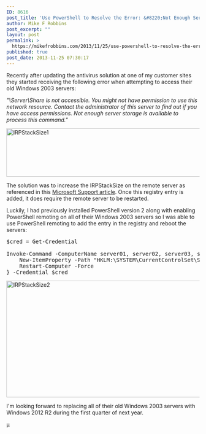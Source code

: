 ```yaml
---
ID: 8616
post_title: 'Use PowerShell to Resolve the Error: &#8220;Not Enough Server Storage is Available to Process this Command&#8221;'
author: Mike F Robbins
post_excerpt: ""
layout: post
permalink: >
  https://mikefrobbins.com/2013/11/25/use-powershell-to-resolve-the-error-not-enough-server-storage-is-available-to-process-this-command/
published: true
post_date: 2013-11-25 07:30:17
---
```

Recently after updating the antivirus solution at one of my customer sites they started receiving the following error when attempting to access their old Windows 2003 servers:

<em> "\\Server\Share is not accessible. You might not have permission to use this network resource. Contact the administrator of this server to find out if you have access permissions. Not enough server storage is available to process this command."</em>

<a href="http://mikefrobbins.com/wp-content/uploads/2013/11/IRPStackSize1.png"><img class="alignnone size-full wp-image-8617" alt="IRPStackSize1" src="http://mikefrobbins.com/wp-content/uploads/2013/11/IRPStackSize1.png" width="905" height="126" /></a>

The solution was to increase the IRPStackSize on the remote server as referenced in this <a href="http://support.microsoft.com/kb/285089" target="_blank">Microsoft Support article</a>. Once this registry entry is added, it does require the remote server to be restarted.

Luckily, I had previously installed PowerShell version 2 along with enabling PowerShell remoting on all of their Windows 2003 servers so I was able to use PowerShell remoting to add the entry in the registry and reboot the servers:
<pre class="wrap:false lang:ps decode:true">$cred = Get-Credential

Invoke-Command -ComputerName server01, server02, server03, server04, server05, server06 {
    New-ItemProperty -Path "HKLM:\SYSTEM\CurrentControlSet\Services\lanmanserver\parameters" -Name "IRPStackSize" -Value 20 -PropertyType "DWord"
    Restart-Computer -Force
} -Credential $cred</pre>
<a href="http://mikefrobbins.com/wp-content/uploads/2013/11/IRPStackSize2.png"><img class="alignnone size-full wp-image-8618" alt="IRPStackSize2" src="http://mikefrobbins.com/wp-content/uploads/2013/11/IRPStackSize2.png" width="1009" height="304" /></a>

I'm looking forward to replacing all of their old Windows 2003 servers with Windows 2012 R2 during the first quarter of next year.

µ